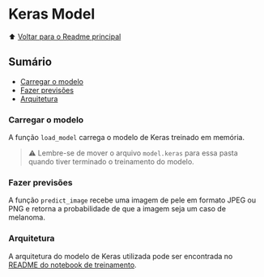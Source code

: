 # Keras Model

⬆️ [Voltar para o Readme principal](../../README.md)

## Sumário

- [Carregar o modelo](#carregar-o-modelo)
- [Fazer previsões](#fazer-previsões)
- [Arquitetura](#arquitetura)

### Carregar o modelo

A função `load_model` carrega o modelo de Keras treinado em memória.

> ⚠️ Lembre-se de mover o arquivo `model.keras` para essa pasta quando tiver terminado o treinamento do modelo.

### Fazer previsões

A função `predict_image` recebe uma imagem de pele em formato JPEG ou PNG e retorna a probabilidade de que a imagem seja um caso de melanoma.

### Arquitetura

A arquitetura do modelo de Keras utilizada pode ser encontrada no [README do notebook de treinamento](../notebooks/training.ipynb).
